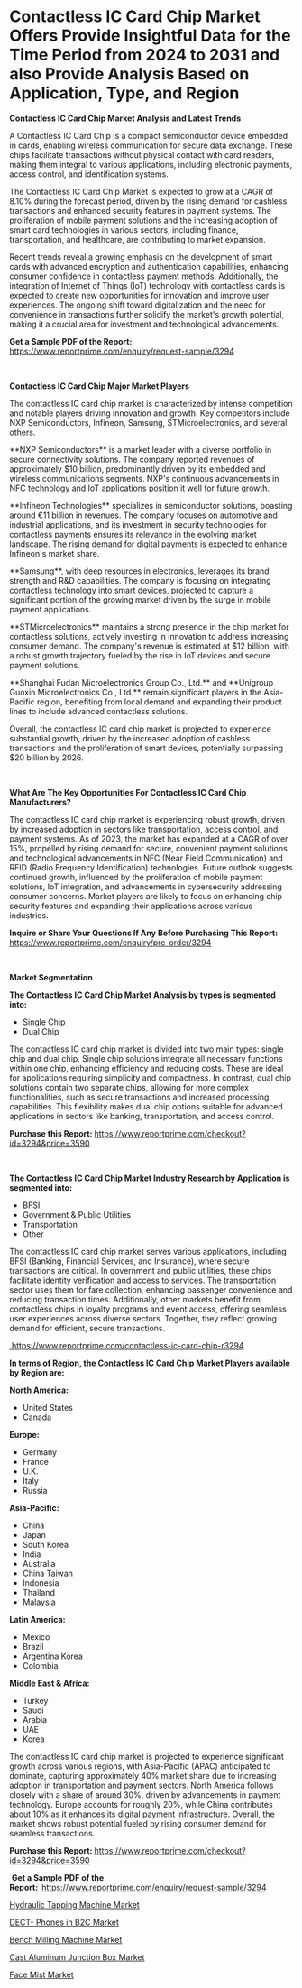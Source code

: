 <p><h1>Contactless IC Card Chip Market Offers Provide Insightful Data for the Time Period from 2024 to 2031 and also Provide Analysis Based on Application, Type, and Region</h1></p><p><strong>Contactless IC Card Chip Market Analysis and Latest Trends</strong></p>
<p><p>A Contactless IC Card Chip is a compact semiconductor device embedded in cards, enabling wireless communication for secure data exchange. These chips facilitate transactions without physical contact with card readers, making them integral to various applications, including electronic payments, access control, and identification systems. </p><p>The Contactless IC Card Chip Market is expected to grow at a CAGR of 8.10% during the forecast period, driven by the rising demand for cashless transactions and enhanced security features in payment systems. The proliferation of mobile payment solutions and the increasing adoption of smart card technologies in various sectors, including finance, transportation, and healthcare, are contributing to market expansion. </p><p>Recent trends reveal a growing emphasis on the development of smart cards with advanced encryption and authentication capabilities, enhancing consumer confidence in contactless payment methods. Additionally, the integration of Internet of Things (IoT) technology with contactless cards is expected to create new opportunities for innovation and improve user experiences. The ongoing shift toward digitalization and the need for convenience in transactions further solidify the market's growth potential, making it a crucial area for investment and technological advancements.</p></p>
<p><strong>Get a Sample PDF of the Report:&nbsp;</strong> <a href="https://www.reportprime.com/enquiry/request-sample/3294">https://www.reportprime.com/enquiry/request-sample/3294</a></p>
<p>&nbsp;</p>
<p><strong>Contactless IC Card Chip Major Market Players</strong></p>
<p><p>The contactless IC card chip market is characterized by intense competition and notable players driving innovation and growth. Key competitors include NXP Semiconductors, Infineon, Samsung, STMicroelectronics, and several others.</p><p>**NXP Semiconductors** is a market leader with a diverse portfolio in secure connectivity solutions. The company reported revenues of approximately $10 billion, predominantly driven by its embedded and wireless communications segments. NXP's continuous advancements in NFC technology and IoT applications position it well for future growth.</p><p>**Infineon Technologies** specializes in semiconductor solutions, boasting around €11 billion in revenues. The company focuses on automotive and industrial applications, and its investment in security technologies for contactless payments ensures its relevance in the evolving market landscape. The rising demand for digital payments is expected to enhance Infineon's market share.</p><p>**Samsung**, with deep resources in electronics, leverages its brand strength and R&D capabilities. The company is focusing on integrating contactless technology into smart devices, projected to capture a significant portion of the growing market driven by the surge in mobile payment applications.</p><p>**STMicroelectronics** maintains a strong presence in the chip market for contactless solutions, actively investing in innovation to address increasing consumer demand. The company's revenue is estimated at $12 billion, with a robust growth trajectory fueled by the rise in IoT devices and secure payment solutions.</p><p>**Shanghai Fudan Microelectronics Group Co., Ltd.** and **Unigroup Guoxin Microelectronics Co., Ltd.** remain significant players in the Asia-Pacific region, benefiting from local demand and expanding their product lines to include advanced contactless solutions.</p><p>Overall, the contactless IC card chip market is projected to experience substantial growth, driven by the increased adoption of cashless transactions and the proliferation of smart devices, potentially surpassing $20 billion by 2026.</p></p>
<p>&nbsp;</p>
<p><strong>What Are The Key Opportunities For Contactless IC Card Chip Manufacturers?</strong></p>
<p><p>The contactless IC card chip market is experiencing robust growth, driven by increased adoption in sectors like transportation, access control, and payment systems. As of 2023, the market has expanded at a CAGR of over 15%, propelled by rising demand for secure, convenient payment solutions and technological advancements in NFC (Near Field Communication) and RFID (Radio Frequency Identification) technologies. Future outlook suggests continued growth, influenced by the proliferation of mobile payment solutions, IoT integration, and advancements in cybersecurity addressing consumer concerns. Market players are likely to focus on enhancing chip security features and expanding their applications across various industries.</p></p>
<p><strong>Inquire or Share Your Questions If Any Before Purchasing This Report:</strong> <a href="https://www.reportprime.com/enquiry/pre-order/3294">https://www.reportprime.com/enquiry/pre-order/3294</a></p>
<p>&nbsp;</p>
<p><strong>Market Segmentation</strong></p>
<p><strong>The Contactless IC Card Chip Market Analysis by types is segmented into:</strong></p>
<p><ul><li>Single Chip</li><li>Dual Chip</li></ul></p>
<p><p>The contactless IC card chip market is divided into two main types: single chip and dual chip. Single chip solutions integrate all necessary functions within one chip, enhancing efficiency and reducing costs. These are ideal for applications requiring simplicity and compactness. In contrast, dual chip solutions contain two separate chips, allowing for more complex functionalities, such as secure transactions and increased processing capabilities. This flexibility makes dual chip options suitable for advanced applications in sectors like banking, transportation, and access control.</p></p>
<p><strong>Purchase this Report:&nbsp;</strong><a href="https://www.reportprime.com/checkout?id=3294&price=3590">https://www.reportprime.com/checkout?id=3294&price=3590</a></p>
<p>&nbsp;</p>
<p><strong>The Contactless IC Card Chip Market Industry Research by Application is segmented into:</strong></p>
<p><ul><li>BFSI</li><li>Government & Public Utilities</li><li>Transportation</li><li>Other</li></ul></p>
<p><p>The contactless IC card chip market serves various applications, including BFSI (Banking, Financial Services, and Insurance), where secure transactions are critical. In government and public utilities, these chips facilitate identity verification and access to services. The transportation sector uses them for fare collection, enhancing passenger convenience and reducing transaction times. Additionally, other markets benefit from contactless chips in loyalty programs and event access, offering seamless user experiences across diverse sectors. Together, they reflect growing demand for efficient, secure transactions.</p></p>
<p><a href="https://www.reportprime.com/contactless-ic-card-chip-r3294">&nbsp;https://www.reportprime.com/contactless-ic-card-chip-r3294</a></p>
<p><strong>In terms of Region, the Contactless IC Card Chip Market Players available by Region are:</strong></p>
<p>
    <p> <strong> North America: </strong>
        <ul>
            <li>United States</li>
            <li>Canada</li>
        </ul>
        </p> 
    <p> <strong> Europe: </strong>
        <ul>
            <li>Germany</li>
            <li>France</li>
            <li>U.K.</li>
            <li>Italy</li>
            <li>Russia</li>
        </ul>
        </p> 
    <p> <strong> Asia-Pacific: </strong>
        <ul>
            <li>China</li>
            <li>Japan</li>
            <li>South Korea</li>
            <li>India</li>
            <li>Australia</li>
            <li>China Taiwan</li>
            <li>Indonesia</li>
            <li>Thailand</li>
            <li>Malaysia</li>
        </ul>
        </p> 
    <p> <strong> Latin America: </strong>
        <ul>
            <li>Mexico</li>
            <li>Brazil</li>
            <li>Argentina Korea</li>
            <li>Colombia</li>
        </ul>
        </p> 
    <p> <strong> Middle East & Africa: </strong>
        <ul>
            <li>Turkey</li>
            <li>Saudi</li>
            <li>Arabia</li>
            <li>UAE</li>
            <li>Korea</li>
        </ul>
    </p>
    </p>
<p><p>The contactless IC card chip market is projected to experience significant growth across various regions, with Asia-Pacific (APAC) anticipated to dominate, capturing approximately 40% market share due to increasing adoption in transportation and payment sectors. North America follows closely with a share of around 30%, driven by advancements in payment technology. Europe accounts for roughly 20%, while China contributes about 10% as it enhances its digital payment infrastructure. Overall, the market shows robust potential fueled by rising consumer demand for seamless transactions.</p></p>
<p><strong>Purchase this Report: </strong><a href="https://www.reportprime.com/checkout?id=3294&price=3590">https://www.reportprime.com/checkout?id=3294&price=3590</a></p>
<p>&nbsp;<strong>Get a Sample PDF of the Report:&nbsp;&nbsp;</strong><a href="https://www.reportprime.com/enquiry/request-sample/3294">https://www.reportprime.com/enquiry/request-sample/3294</a></p>
<p><strong></strong></p>
<p><p><a href="https://www.linkedin.com/pulse/hydraulic-tapping-machine-market-size-share-trends-analysis-rxrjc?trackingId=nH2WzEaCQd2TNpRZEpRliQ%3D%3D">Hydraulic Tapping Machine Market</a></p><p><a href="https://issuu.com/reportprime-2/docs/dect-phones-in-b2c-market-size-2030_32fa9946b6543a">DECT- Phones in B2C Market</a></p><p><a href="https://www.linkedin.com/pulse/bench-milling-machine-market-size-share-competitive-landscape-jx9ac?trackingId=w472QOGmSU6kl84u1ws9lg%3D%3D">Bench Milling Machine Market</a></p><p><a href="https://www.linkedin.com/pulse/market-forecasting-change-global-cast-aluminum-junction-box-fyhbc?trackingId=JFs3h6YkT1m7TIwYunRJJw%3D%3D">Cast Aluminum Junction Box Market</a></p><p><a href="https://issuu.com/reportprime-2/docs/face-mist-market-size-2030.pptx_2b4b29c3749f5c">Face Mist Market</a></p></p>